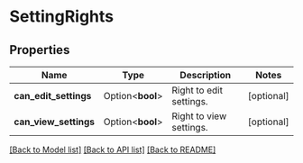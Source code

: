 # SettingRights

## Properties

Name | Type | Description | Notes
------------ | ------------- | ------------- | -------------
**can_edit_settings** | Option<**bool**> | Right to edit settings. | [optional]
**can_view_settings** | Option<**bool**> | Right to view settings. | [optional]

[[Back to Model list]](../README.md#documentation-for-models) [[Back to API list]](../README.md#documentation-for-api-endpoints) [[Back to README]](../README.md)



